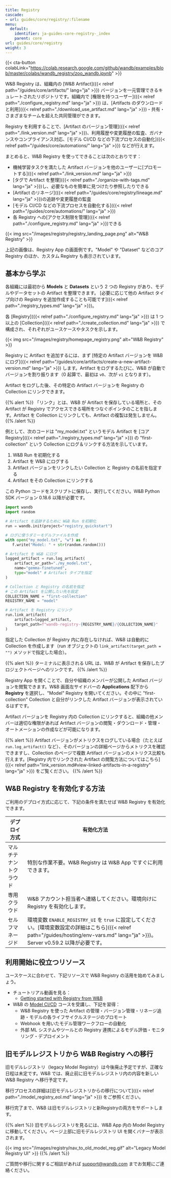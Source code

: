 ```yaml
---
title: Registry
cascade:
- url: guides/core/registry/:filename
menu:
  default:
    identifier: ja-guides-core-registry-_index
    parent: core
url: guides/core/registry
weight: 3
---
```


{{< cta-button colabLink="https://colab.research.google.com/github/wandb/examples/blob/master/colabs/wandb_registry/zoo_wandb.ipynb" >}}

W&B Registry は、組織内の [W&B Artifact]({{< relref path="/guides/core/artifacts/" lang="ja" >}}) バージョンを一元管理できるキュレートされたリポジトリです。組織内で [権限を持つユーザー]({{< relref path="./configure_registry.md" lang="ja" >}}) は、[Artifacts のダウンロードと利用]({{< relref path="./download_use_artifact.md" lang="ja" >}})・共有・さまざまなチームを超えた共同管理ができます。

Registry を利用することで、[Artifact のバージョン管理]({{< relref path="./link_version.md" lang="ja" >}})、利用履歴や変更履歴の監査、ガバナンスやコンプライアンス対応、[モデル CI/CD などの下流プロセスの自動化]({{< relref path="/guides/core/automations/" lang="ja" >}}) などが行えます。

まとめると、W&B Registry を使ってできることは次のとおりです：

- 機械学習タスクを満たした Artifact バージョンを他のユーザーに[プロモートする]({{< relref path="./link_version.md" lang="ja" >}})
- [タグで Artifact を整理]({{< relref path="./organize-with-tags.md" lang="ja" >}})し、必要なものを簡単に見つけたり参照したりできる
- [Artifact のリネージ]({{< relref path="/guides/core/registry/lineage.md" lang="ja" >}})の追跡や変更履歴の監査
- [モデル CI/CD などの下流プロセスを自動化する]({{< relref path="/guides/core/automations/" lang="ja" >}})
- 各 Registry への[アクセス制限を管理]({{< relref path="./configure_registry.md" lang="ja" >}})できる

{{< img src="/images/registry/registry_landing_page.png" alt="W&B Registry" >}}

上記の画像は、Registry App の画面例です。"Model" や "Dataset" などのコア Registry のほか、カスタム Registry も表示されています。

## 基本から学ぶ

各組織には最初から **Models** と **Datasets** という 2 つの Registry があり、モデルやデータセットの Artifact を整理できます。 [必要に応じて他の Artifact タイプ向けの Registry を追加作成することも可能です]({{< relref path="./registry_types.md" lang="ja" >}})。

各 [Registry]({{< relref path="./configure_registry.md" lang="ja" >}}) は 1 つ以上の [Collection]({{< relref path="./create_collection.md" lang="ja" >}}) で構成され、それぞれがユースケースやタスクを示します。

{{< img src="/images/registry/homepage_registry.png" alt="W&B Registry" >}}

Registry に Artifact を追加するには、まず [特定の Artifact バージョンを W&B にログ]({{< relref path="/guides/core/artifacts/create-a-new-artifact-version.md" lang="ja" >}}) します。Artifact をログするたびに、W&B が自動でバージョンを割り振ります（0 起算で、最初は `v0`、次が `v1` となります）。

Artifact をログした後、その特定の Artifact バージョンを Registry の Collection にリンクできます。

{{% alert %}}
「リンク」とは、W&B が Artifact を保存している場所と、その Artifact が Registry でアクセスできる場所をつなぐポインタのことを指します。Artifact を Collection にリンクしても、Artifact の複製は発生しません。
{{% /alert %}}

例として、次のコードは "my_model.txt" というモデル Artifact を [コア Registry]({{< relref path="./registry_types.md" lang="ja" >}}) の "first-collection" という Collection にログ＆リンクする方法を示しています。

1. W&B Run を初期化する
2. Artifact を W&B にログする
3. Artifact バージョンをリンクしたい Collection と Registry の名前を指定する
4. Artifact をその Collection にリンクする

この Python コードをスクリプトに保存し、実行してください。W&B Python SDK バージョン 0.18.6 以降が必要です。

```python title="hello_collection.py"
import wandb
import random

# Artifact を追跡するために W&B Run を初期化
run = wandb.init(project="registry_quickstart") 

# ログに使うダミーモデルファイルを作成
with open("my_model.txt", "w") as f:
   f.write("Model: " + str(random.random()))

# Artifact を W&B にログ
logged_artifact = run.log_artifact(
    artifact_or_path="./my_model.txt", 
    name="gemma-finetuned", 
    type="model" # Artifact タイプを指定
)

# Collection と Registry の名前を指定
# この Artifact を公開したい先を設定
COLLECTION_NAME = "first-collection"
REGISTRY_NAME = "model"

# Artifact を Registry にリンク
run.link_artifact(
    artifact=logged_artifact, 
    target_path=f"wandb-registry-{REGISTRY_NAME}/{COLLECTION_NAME}"
)
```

指定した Collection が Registry 内に存在しなければ、W&B は自動的に Collection を作成します（run オブジェクトの `link_artifact(target_path = "")` メソッドで指定した場合）。

{{% alert %}}
ターミナルに表示される URL は、W&B が Artifact を保存したプロジェクトページへのリンクです。
{{% /alert %}}

Registry App を開くことで、自分や組織のメンバーが公開した Artifact バージョンを閲覧できます。W&B 画面左サイドバーの **Applications** 配下から **Registry** を選択し、"Model" Registry を開いてください。その中に "first-collection" Collection と自分がリンクした Artifact バージョンが表示されているはずです。

Artifact バージョンを Registry 内の Collection にリンクすると、組織の他メンバーは適切な権限があれば Artifact バージョンの閲覧・ダウンロード・管理・オートメーションの作成などが可能になります。

{{% alert %}}
Artifact バージョンがメトリクスをログしている場合（たとえば `run.log_artifact()` など）、そのバージョンの詳細ページからメトリクスを確認できますし、Collection のページで複数 Artifact バージョンのメトリクス比較も行えます。[Registry 内でリンクされた Artifact の閲覧方法についてはこちら]({{< relref path="link_version.md#view-linked-artifacts-in-a-registry" lang="ja" >}}) をご覧ください。
{{% /alert %}}

## W&B Registry を有効化する方法

ご利用のデプロイ方式に応じて、下記の条件を満たせば W&B Registry を有効化できます。

| デプロイ方式 | 有効化方法 |
| ----- | ----- |
| マルチテナントクラウド | 特別な作業不要。W&B Registry は W&B App ですぐに利用できます。|
| 専用クラウド | W&B アカウント担当者へ連絡してください。環境向けに Registry を有効化します。|
| セルフマネージド | 環境変数 `ENABLE_REGISTRY_UI` を `true` に設定してください。[環境変数設定の詳細はこちら]({{< relref path="/guides/hosting/env-vars.md" lang="ja" >}})。Server v0.59.2 以降が必要です。|

## 利用開始に役立つリソース

ユースケースに合わせて、下記リソースで W&B Registry の活用を始めてみましょう。

* チュートリアル動画を見る：
    * [Getting started with Registry from W&B](https://www.youtube.com/watch?v=p4XkVOsjIeM)
* W&B の [Model CI/CD](https://www.wandb.courses/courses/enterprise-model-management) コースを受講し、下記を習得：
    * W&B Registry を使った Artifact の管理・バージョン管理・リネージ追跡・モデルの各ライフサイクルステージのプロモート
    * Webhook を用いたモデル管理ワークフローの自動化
    * 外部 ML システムやツールとの Registry 連携によるモデル評価・モニタリング・デプロイメント

## 旧モデルレジストリから W&B Registry への移行

旧モデルレジストリ（legacy Model Registry）は今後廃止予定ですが、正確な日程は未定です。W&B では、廃止前に旧モデルレジストリ内の内容を新しい W&B Registry へ移行予定です。

移行プロセスの詳細は[旧モデルレジストリからの移行について]({{< relref path="./model_registry_eol.md" lang="ja" >}}) をご参照ください。

移行完了まで、W&B は旧モデルレジストリと新Registryの両方をサポートします。

{{% alert %}}
旧モデルレジストリを見るには、W&B App 内の Model Registry に移動してください。ページ上部に旧モデルレジストリ UI を開くバナーが表示されます。

{{< img src="/images/registry/nav_to_old_model_reg.gif" alt="Legacy Model Registry UI" >}}
{{% /alert %}}

ご質問や移行に関するご相談があれば support@wandb.com までお気軽にご連絡ください。